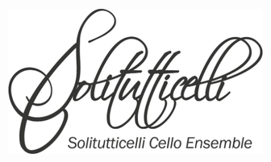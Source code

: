 [![Sygic travel](/static/img/extra/2016/solitutticelli.png "solitutticelli")](http://www.solitutticelli.cz/home-page/)